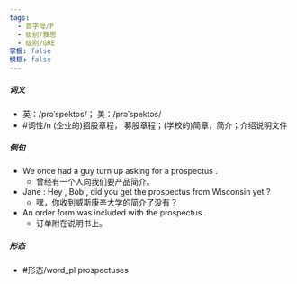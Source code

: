 ```yaml
---
tags:
  - 首字母/P
  - 级别/雅思
  - 级别/GRE
掌握: false
模糊: false
---
```

##### 词义
- 英：/prəˈspektəs/； 美：/prəˈspektəs/
- #词性/n  (企业的)招股章程， 募股章程；(学校的)简章，简介；介绍说明文件
##### 例句
- We once had a guy turn up asking for a prospectus .
	- 曾经有一个人向我们要产品简介。
- Jane : Hey , Bob , did you get the prospectus from Wisconsin yet ?
	- 嘿，你收到威斯康辛大学的简介了没有？
- An order form was included with the prospectus .
	- 订单附在说明书上。
##### 形态
- #形态/word_pl prospectuses

